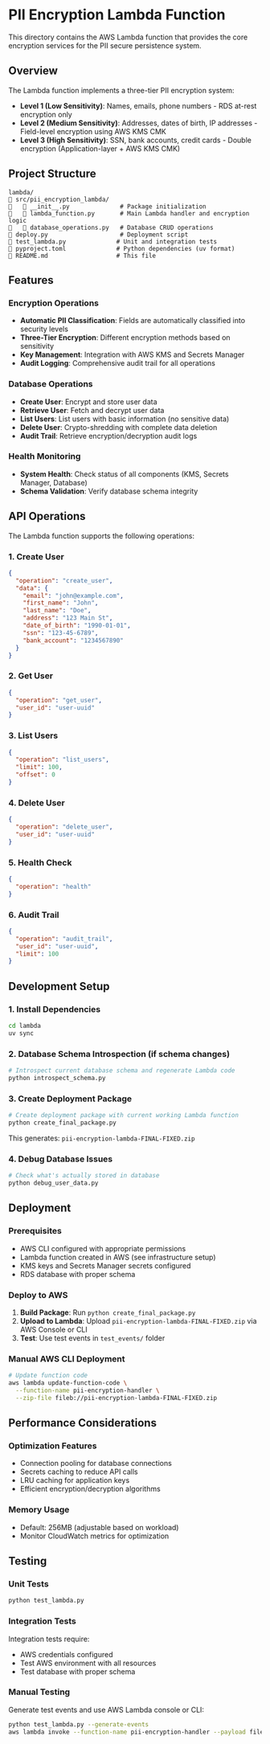 # PII Encryption Lambda Function

This directory contains the AWS Lambda function that provides the core encryption services for the PII secure persistence system.

## Overview

The Lambda function implements a three-tier PII encryption system:

- **Level 1 (Low Sensitivity)**: Names, emails, phone numbers - RDS at-rest encryption only
- **Level 2 (Medium Sensitivity)**: Addresses, dates of birth, IP addresses - Field-level encryption using AWS KMS CMK
- **Level 3 (High Sensitivity)**: SSN, bank accounts, credit cards - Double encryption (Application-layer + AWS KMS CMK)

## Project Structure

```
lambda/
   src/pii_encryption_lambda/
      __init__.py              # Package initialization
      lambda_function.py       # Main Lambda handler and encryption logic
      database_operations.py   # Database CRUD operations
   deploy.py                    # Deployment script
   test_lambda.py              # Unit and integration tests
   pyproject.toml              # Python dependencies (uv format)
   README.md                   # This file
```

## Features

### Encryption Operations
- **Automatic PII Classification**: Fields are automatically classified into security levels
- **Three-Tier Encryption**: Different encryption methods based on sensitivity
- **Key Management**: Integration with AWS KMS and Secrets Manager
- **Audit Logging**: Comprehensive audit trail for all operations

### Database Operations
- **Create User**: Encrypt and store user data
- **Retrieve User**: Fetch and decrypt user data
- **List Users**: List users with basic information (no sensitive data)
- **Delete User**: Crypto-shredding with complete data deletion
- **Audit Trail**: Retrieve encryption/decryption audit logs

### Health Monitoring
- **System Health**: Check status of all components (KMS, Secrets Manager, Database)
- **Schema Validation**: Verify database schema integrity

## API Operations

The Lambda function supports the following operations:

### 1. Create User
```json
{
  "operation": "create_user",
  "data": {
    "email": "john@example.com",
    "first_name": "John",
    "last_name": "Doe",
    "address": "123 Main St",
    "date_of_birth": "1990-01-01",
    "ssn": "123-45-6789",
    "bank_account": "1234567890"
  }
}
```

### 2. Get User
```json
{
  "operation": "get_user",
  "user_id": "user-uuid"
}
```

### 3. List Users
```json
{
  "operation": "list_users",
  "limit": 100,
  "offset": 0
}
```

### 4. Delete User
```json
{
  "operation": "delete_user",
  "user_id": "user-uuid"
}
```

### 5. Health Check
```json
{
  "operation": "health"
}
```

### 6. Audit Trail
```json
{
  "operation": "audit_trail",
  "user_id": "user-uuid",
  "limit": 100
}
```

## Development Setup

### 1. Install Dependencies
```bash
cd lambda
uv sync
```

### 2. Database Schema Introspection (if schema changes)
```bash
# Introspect current database schema and regenerate Lambda code
python introspect_schema.py
```

### 3. Create Deployment Package
```bash
# Create deployment package with current working Lambda function
python create_final_package.py
```

This generates: `pii-encryption-lambda-FINAL-FIXED.zip`

### 4. Debug Database Issues
```bash
# Check what's actually stored in database
python debug_user_data.py
```

## Deployment

### Prerequisites
- AWS CLI configured with appropriate permissions
- Lambda function created in AWS (see infrastructure setup)
- KMS keys and Secrets Manager secrets configured
- RDS database with proper schema

### Deploy to AWS
1. **Build Package**: Run `python create_final_package.py`
2. **Upload to Lambda**: Upload `pii-encryption-lambda-FINAL-FIXED.zip` via AWS Console or CLI
3. **Test**: Use test events in `test_events/` folder

### Manual AWS CLI Deployment
```bash
# Update function code
aws lambda update-function-code \
  --function-name pii-encryption-handler \
  --zip-file fileb://pii-encryption-lambda-FINAL-FIXED.zip
```

## Performance Considerations

### Optimization Features
- Connection pooling for database connections
- Secrets caching to reduce API calls
- LRU caching for application keys
- Efficient encryption/decryption algorithms

### Memory Usage
- Default: 256MB (adjustable based on workload)
- Monitor CloudWatch metrics for optimization

## Testing

### Unit Tests
```bash
python test_lambda.py
```

### Integration Tests
Integration tests require:
- AWS credentials configured
- Test AWS environment with all resources
- Test database with proper schema

### Manual Testing
Generate test events and use AWS Lambda console or CLI:
```bash
python test_lambda.py --generate-events
aws lambda invoke --function-name pii-encryption-handler --payload file://test_events/health_check.json response.json
```